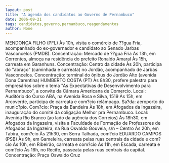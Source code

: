 ```yaml
---
layout: post
title: "A agenda dos candidatos ao Governo de Pernambuco"
date: 2006-09-21
tags: candidatos,governo,pernambuco,reagendamentos
author: None
---
```


MENDONÇA FILHO (PFL)
Às 10h, visita o comércio de ??gua Fria, acompanhado do ex-governador e candidato ao Senado Jarbas Vasconcelos (PMDB). Concentração: Mercado de ??gua Fria
Às 13h, em Correntes, almoça na residência do prefeito Ronaldo Amaral
Às 15h, carreata em Garanhuns. Concentração: Centro da cidade 
Às 20h, participa do \"abraço\" (caminhada e carreata) no Jordão, acompanhado de Jarbas Vasconcelos. Concentração: terminal do ônibus do Jordão Alto (avenida Dona Carentina) 
HUMBERTO COSTA (PT)
Às 8h30, profere palestra para empresários sobre o tema \"As Expectativas de Desenvolvimento para Pernambuco\", a convite da Câmara Americana de Comercio. Local: Auditório do Curso ABA, na Avenida Rosa e Silva, 1519 
Às 15h, em Arcoverde, participa de carreata e com?cio relâmpago. Sa?da: aeroporto do munic?pio. Com?cio: Praça da Bandeira 
Às 18h, em Afogados da Ingazeira, inauguração do comitê da coligação Melhor pra Pernambuco. Local: Avenida Rio Branco (ao lado da agência dos Correios) 
Às 18h30, em Afogados da Ingazeira, visita a Faculdade de Formação de Professores de Afogados da Ingazeira, na Rua Osvaldo Gouveia, s/n – Centro 
Às 20h, em Tabira, com?cio 
Às 21h30, em Serra Talhada, com?cio 
EDUARDO CAMPOS (PSB)
Às 9h, em Gameleira, carreata pelas ruas centrais da cidade e com?cio 
Às 10h, em Ribeirão, carreata e com?cio 
Às 11h, em Escada, carreata e com?cio 
Às 16h, no Recife, passeata pelas ruas centrais
 da capital. Concentração: Praça Oswaldo Cruz  